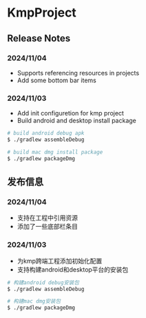 # KmpProject
## Release Notes

### 2024/11/04
* Supports referencing resources in projects
* Add some bottom bar items

### 2024/11/03
* Add init configuretion for kmp project
* Build android and desktop install package

```bash
# build android debug apk
$ ./gradlew assembleDebug

# build mac dmg install package
$ ./gradlew packageDmg
```

## 发布信息
### 2024/11/04
* 支持在工程中引用资源
* 添加了一些底部栏条目

### 2024/11/03
* 为kmp跨端工程添加初始化配置
* 支持构建android和desktop平台的安装包

```bash
# 构建android debug安装包
$ ./gradlew assembleDebug

# 构建mac dmg安装包
$ ./gradlew packageDmg
```